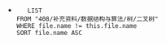 *   
    ```dataview
	   LIST
	FROM "408/补充资料/数据结构与算法/树/二叉树"
	WHERE file.name != this.file.name
	SORT file.name ASC
    ```
